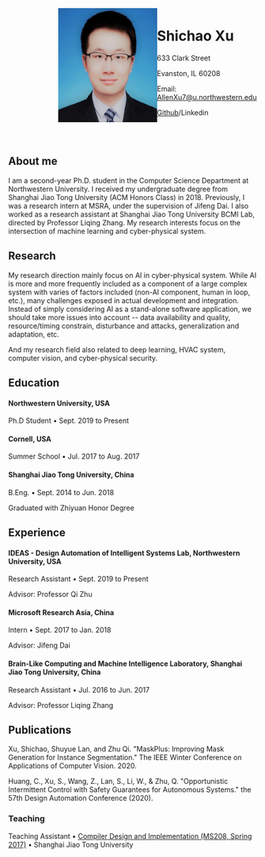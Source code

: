 <style>
img{
    padding-left: 20%;
}
</style>


<img src="https://github.com/shichao2023/shichaoxu.github.io/blob/master/picture.jpg" width = "200" height = "230" alt="" align=left />


# Shichao Xu

633 Clark Street

Evanston, IL 60208

Email: AllenXu7@u.northwestern.edu

[Github](https://github.com/906476903/)/Linkedin

</br>
</br>

## About me

I am a second-year Ph.D. student in the Computer Science Department at Northwestern University. I received my undergraduate degree from Shanghai Jiao Tong University (ACM Honors Class) in 2018. Previously, I was a research intern at MSRA, under the supervision of Jifeng Dai. I also worked as a research assistant at Shanghai Jiao Tong University BCMI Lab, directed by Professor Liqing Zhang. My research interests focus on the intersection of machine learning and cyber-physical system.

## Research

My research direction mainly focus on AI in cyber-physical system. While AI is more and more frequently included as a component of a large complex system with varies of factors included (non-AI component, human in loop, etc.), many challenges exposed in actual development and integration. Instead of simply considering AI as a stand-alone software application, we should take more issues into account -- data availability and quality, resource/timing constrain, disturbance and attacks, generalization and adaptation, etc. 

And my research field also related to deep learning, HVAC system, computer vision, and cyber-physical security.

## Education
#### Northwestern University, USA

Ph.D Student • Sept. 2019 to Present

#### Cornell, USA

Summer School • Jul. 2017 to Aug. 2017 


#### Shanghai Jiao Tong University, China

B.Eng. • Sept. 2014 to Jun. 2018

Graduated with Zhiyuan Honor Degree


## Experience

#### IDEAS - Design Automation of Intelligent Systems Lab, Northwestern University, USA

Research Assistant • Sept. 2019 to Present

Advisor: Professor Qi Zhu

#### Microsoft Research Asia, China

Intern • Sept. 2017 to Jan. 2018

Advisor: Jifeng Dai

#### Brain-Like Computing and Machine Intelligence Laboratory, Shanghai Jiao Tong University, China

Research Assistant • Jul. 2016 to Jun. 2017

Advisor: Professor Liqing Zhang

## Publications
Xu, Shichao, Shuyue Lan, and Zhu Qi. "MaskPlus: Improving Mask Generation for Instance Segmentation." The IEEE Winter Conference on Applications of Computer Vision. 2020.

Huang, C., Xu, S., Wang, Z., Lan, S., Li, W., & Zhu, Q. "Opportunistic Intermittent Control with Safety Guarantees for Autonomous Systems." the 57th Design Automation Conference (2020).


### Teaching

Teaching Assistant • [Compiler Design and Implementation (MS208, Spring 2017)](https://acm.sjtu.edu.cn/wiki/Compiler_2017) • Shanghai Jiao Tong University


